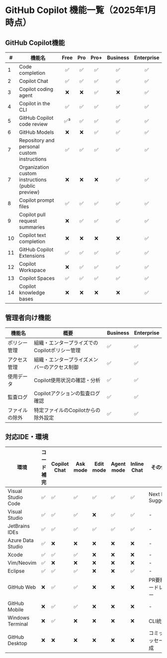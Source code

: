 # GitHub Copilot 機能一覧（2025年1月時点）

## GitHub Copilot機能

|#| 機能名 |Free| Pro | Pro+ | Business | Enterprise |
|--|--|:-:|:-:|:-:|:-:|:-:|
|1|Code completion | ✅ | ✅ | ✅ | ✅ | ✅ |
|2|Copilot Chat | ✅ | ✅ | ✅ | ✅ | ✅ |
|3|Copilot coding agent | ❌ | ❌ | ✅ | ❌ | ✅ |
|4|Copilot in the CLI | ✅ | ✅ | ✅ | ✅ | ✅ |
|5|GitHub Copilot code review | ✅³| ✅ | ✅ | ✅ | ✅ |
|6|GitHub Models | ❌ | ❌ | ✅ | ✅ | ✅ |
|7|Repository and personal custom instructions| ✅ | ✅ | ✅ | ✅ | ✅ |
|7|Organization custom instructions (public preview)| ❌ | ❌ | ❌ | ✅ | ✅ |
|8|Copilot prompt files| ✅ | ✅ | ✅ | ✅ | ✅ |
|9|Copilot pull request summaries | ❌ | ✅ | ✅ | ✅ | ✅ |
|10|Copilot text completion | ❌ | ❌ | ❌ | ❌ | ✅ |
|11|GitHub Copilot Extensions | ✅ | ✅ | ✅ | ✅ | ✅ |
|12|Copilot Workspace | ❌ | ✅ | ✅ | ✅ | ✅ |
|13|Copilot Spaces | ✅ | ✅ | ✅ | ✅ | ✅ |
|14|Copilot knowledge bases | ❌ | ❌ | ❌ | ❌ | ✅ |


## 管理者向け機能

| 機能名 | 概要 | Business | Enterprise |
|--------|------|----------|------------|
| ポリシー管理 | 組織・エンタープライズでのCopilotポリシー管理 | ✅ | ✅ |
| アクセス管理 | 組織・エンタープライズメンバーのアクセス制御 | ✅ | ✅ |
| 使用データ | Copilot使用状況の確認・分析 | ✅ | ✅ |
| 監査ログ | Copilotアクションの監査ログ確認 | ✅ | ✅ |
| ファイルの除外 | 特定ファイルのCopilotからの除外設定 | ✅ | ✅ |

## 対応IDE・環境

| 環境 | コード補完 | Copilot Chat | Ask mode | Edit mode | Agent mode | Inline Chat | その他機能 |
|------|-----------|-------------|----------|-----------|------------|-------------|-----------|
| Visual Studio Code | ✅ | ✅ | ✅ | ✅ | ✅ | ✅ | Next Edit Suggestions |
| Visual Studio | ✅ | ✅ | ✅ | ❌ | ✅ | ✅ | - |
| JetBrains IDEs | ✅ | ✅ | ✅ | ✅ | ✅ | ✅ | - |
| Azure Data Studio | ✅ | ❌ | ❌ | ❌ | ❌ | ❌ | - |
| Xcode | ✅ | ✅ | ✅ | ❌ | ❌ | ❌ | - |
| Vim/Neovim | ✅ | ❌ | ❌ | ❌ | ❌ | ❌ | - |
| Eclipse | ✅ | ✅ | ✅ | ❌ | ❌ | ✅ | - |
| GitHub Web | ❌ | ✅ | ✅ | ❌ | ❌ | ❌ | PR要約、コードレビュー |
| GitHub Mobile | ❌ | ✅ | ✅ | ❌ | ❌ | ❌ | - |
| Windows Terminal | ❌ | ✅ | ❌ | ❌ | ❌ | ❌ | CLI統合 |
| GitHub Desktop | ❌ | ❌ | ❌ | ❌ | ❌ | ❌ | コミットメッセージ生成 |

